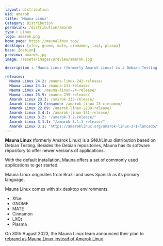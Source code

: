 ```yaml
---
layout: distribution
uid: amarok
title: 'Mauna Linux'
Category: Distribution
permalink: /distribution/amarok
type : Linux
logo: amarok.png
home_page: https://maunalinux.top/
desktops: [xfce, gnome, mate, cinnamon, lxqt, plasma]
base: [debian]
preview: amarok.jpg
image: /assets/images/preview/amarok.jpg

description : "Mauna Linux (formerly Amarok Linux) is a Debian Testing-based GNU/Linux distribution of Brazilian origin. With a set of preconfigured applications, it makes computing easier."

releases:
  Mauna Linux 24.2: /mauna-linux-242-release/
  Mauna Linux 24.1: /mauna-241-release/
  Mauna Linux 24: /mauna-linux-24-release/
  Mauna Linux 23.9: /mauna-239-release/
  Amarok Linux 23.3: /amarok-233-release/
  Amarok Linux 23 Cinnamon: /amarok-linux-23-cinnamon/
  Amarok Linux 22.09: /amarok-linux-2209-release/
  Amarok Linux 3.4.1: /amarok-linux-341-release/
  Amarok Linux 3.2: "/amarok-3.2-release/"
  Amarok Linux 3.1.1: "/amarok-3.1.1-release/"
  Amarok Linux 3.1: "https://amaroklinux.org/amarok-linux-3-1-lancado/"
---
```


**Mauna Linux** (formerly Amarok Linux) is a GNU/Linux distribution based on Debian Testing. Besides the Debian repositories, Mauna has its software repository to offer newer versions of applications.

With the default installation, Mauna offers a set of commonly used applications to get started.

Mauna Linux originates from Brazil and uses Spanish as its primary language.

Mauna Linux comes with six desktop environments.
- Xfce
- GNOME
- MATE
- Cinnamon
- LXQt
- Plasma

On 30th August 2023, the Mauna Linux team announced their plan to [rebrand as Mauna Linux instead of Amarok Linux](https://twitter.com/MaunaLinux/status/1696671395462168585)